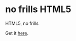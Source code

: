 # no frills HTML5
HTML5, no frills

Get it [here](https://raw.githubusercontent.com/themichaelyang/no-frills-html5-boilerplate/master/index.html).
